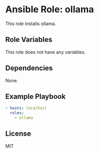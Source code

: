 # Ansible Role: ollama

This role installs ollama.

## Role Variables

This role does not have any variables.

## Dependencies

None.

## Example Playbook

```yaml
- hosts: localhost
  roles:
    - ollama
```

## License

MIT
